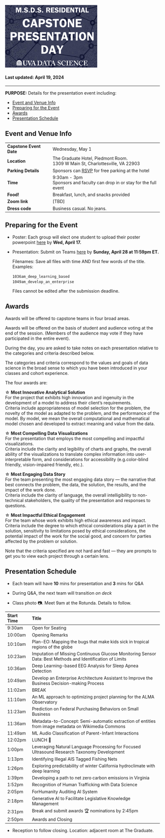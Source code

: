 
<img src="https://github.com/UVADS/ds6013/blob/main/capstone_day.png" width="300"/>

#### Last updated: April 19, 2024

---

**PURPOSE:** Details for the presentation event including:

- [Event and Venue Info](#event-and-venue-info)
- [Preparing for the Event](#preparing-for-the-event)
- [Awards](#awards)
- [Presentation Schedule](#presentation-schedule)

## Event and Venue Info
|   |   | 
|---|---|
| **Capstone Event Date**   |  Wednesday, May 1 | 
| **Location**   |  The Graduate Hotel, Piedmont Room. <br> 1309 W Main St, Charlottesville, VA 22903 | 
| **Parking Details**   |  Sponsors can [RSVP](https://virginia.az1.qualtrics.com/jfe/form/SV_bm83no5ddCIluaW) for free parking at the hotel | 
| **Time**  |  9:30am - 3pm <br> Sponsors and faculty can drop in or stay for the full event |
|**Food!** | Breakfast, lunch, and snacks provided |
| **Zoom link**  |  [TBD] |
| **Dress code**  |  Business casual. No jeans. |


## Preparing for the Event

- Poster: Each group will elect one student to upload their poster powerpoint [here](https://myuva.sharepoint.com/sites/CapstoneDayMay2023/Shared%20Documents/Forms/AllItems.aspx?csf=1&web=1&e=YMSE3X&CT=1712317314148&OR=OWA%2DNT%2DMail&CID=0f04a2c5%2D52b0%2Db1bd%2Daa75%2Dddfbcdfe6941&RootFolder=%2Fsites%2FCapstoneDayMay2023%2FShared%20Documents%2FGeneral%2F2024%2FCapstone%20Posters%202024&FolderCTID=0x01200053A5E6894AE78F4A99163ED7E89CD469) by **Wed, April 17.**
- Presentation: Submit on Teams [here](https://myuva.sharepoint.com/:f:/r/sites/CapstoneDayMay2023/Shared%20Documents/General/2024/Capstone%20Presentation%20Day%20Slides%202024?csf=1&web=1&e=P0ZjHZ) by **Sunday, April 28 at 11:59pm ET.**


  Filenames: Save all files with time AND first few words of the title.  
  Examples: 

  ```1036am_deep_learning_based```  
  ```1049am_develop_an_enterprise```

  Files cannot be edited after the submission deadline.

## Awards

Awards will be offered to capstone teams in four broad areas. 

Awards will be offered on the basis of student and audience voting at the end of the session. (Members of the audience may vote if they have participated in the entire event). 

During the day, you are asked to take notes on each presentation relative to the categories and criteria described below. 

The categories and criteria correspond to the values and goals of data science in the broad sense to which you have been introduced in your classes and cohort experience. 

The four awards are: 

☆ **Most Innovative Analytical Solution**    
For the project that exhibits high innovation and ingenuity in the development of a model to address their client’s requirements.  
Criteria include appropriateness of model selection for the problem, the novelty of the model as adapted to the problem, and the performance of the model. By model, we mean the overall computational and mathematical model chosen and developed to extract meaning and value from the data. 

☆ **Most Compelling Data Visualizations**  
For the presentation that employs the most compelling and impactful visualizations.  
Criteria include the clarity and legibility of charts and graphs, the overall ability of the visualizations to translate complex information into user-interpretable form, and considerations for accessibility (e.g.color-blind friendly, vision-impaired friendly, etc.). 

☆ **Most Engaging Data Story**  
For the team presenting the most engaging data story — the narrative that best connects the problem, the data, the solution, the results, and the impact of the work done.  
Criteria include the clarity of language, the overall intelligibility to non-technical stakeholders, the quality of the presentation and responses to questions. 

☆ **Most Impactful Ethical Engagement**  
For the team whose work exhibits high ethical awareness and impact.  
Criteria include the degree to which ethical considerations play a part in the solution, sensitivity to limitations posed by ethical considerations, the potential impact of the work for the social good, and concern for parties affected by the problem or solution. 

Note that the criteria specified are not hard and fast — they are prompts to get you to view each project through a certain lens. 

## Presentation Schedule

- Each team will have **10** mins for presentation and **3** mins for Q&A
- During Q&A, the next team will transition *on deck*

- Class photo :camera:. Meet 9am at the Rotunda. Details to follow.

| Start Time | Title |
|:---|:---|
| 9:30am | Open for Seating |
| 10:00am | Opening Remarks |
| 10:10am | Plan-EO: Mapping the bugs that make kids sick in tropical regions of the globe |
| 10:23am | Imputation of Missing Continuous Glucose Monitoring Sensor Data: Best Methods and Identification of Limits |
| 10:36am | Deep Learning-based EEG Analysis for Sleep Apnea Detection |
| 10:49am | Develop an Enterprise Architecture Assistant to Improve the Business Decision-making Process |
| 11:02am | BREAK |
| 11:10am | An ML approach to optimizing project planning for the ALMA Observatory |
| 11:23am | Prediction on Federal Purchasing Behaviors on Small Business |
| 11:36am | Metadata-to-Concept: Semi-automatic extraction of entities from image metadata on Wikimedia Commons |
| 11:49am | ML Audio Classification of Parent-Infant Interactions |
| 12:02pm | LUNCH :sandwich: | 
| 1:00pm | Leveraging Natural Language Processing for Focused Ultrasound Research Taxonomy Development | 
| 1:13pm | Identifying Illegal AIS Tagged Fishing Nets | 
| 1:26pm | Exploring predictability of winter California hydroclimate with deep learning | 
| 1:39pm | Developing a path to net zero carbon emissions in Virginia | 
| 1:52pm | Recognition of Human Trafficking with Data Science | 
| 2:05pm | ForHumanity Auditing AI System | 
| 2:18pm | Generative AI to Facilitate Legislative Knowledge Management | 
| 2:31pm | Break and submit awards :trophy: nominations by 2:45pm | 
| 2:50pm | Awards and Closing | 

- Reception to follow closing. Location: adjacent room at The Graduate.



